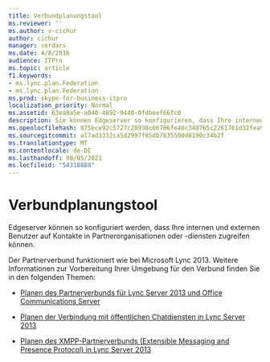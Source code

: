 ```yaml
---
title: Verbundplanungstool
ms.reviewer: ''
ms.author: v-cichur
author: cichur
manager: serdars
ms.date: 4/8/2016
audience: ITPro
ms.topic: article
f1.keywords:
- ms.lync.plan.Federation
- ms.lync.plan.Federation
ms.prod: skype-for-business-itpro
localization_priority: Normal
ms.assetid: 63ea8a5e-a040-4892-9440-0fdbeef66fc0
description: Sie können Edgeserver so konfigurieren, dass Ihre internen und externen Benutzer auf Kontakte in Partnerorganisationen oder -diensten zugreifen können.
ms.openlocfilehash: 875bce92c5727c28938c66706fe46c340765c2261761d32fea9fedbed4ba2d16
ms.sourcegitcommit: a17ad3332ca5d2997f85db7835500d8190c34b2f
ms.translationtype: MT
ms.contentlocale: de-DE
ms.lasthandoff: 08/05/2021
ms.locfileid: "54318888"
---
```

# <a name="federation-planning-tool"></a>Verbundplanungstool
 
Edgeserver können so konfiguriert werden, dass Ihre internen und externen Benutzer auf Kontakte in Partnerorganisationen oder -diensten zugreifen können.
  
 Der Partnerverbund funktioniert wie bei Microsoft Lync 2013. Weitere Informationen zur Vorbereitung Ihrer Umgebung für den Verbund finden Sie in den folgenden Themen:
  
- [Planen des Partnerverbunds für Lync Server 2013 und Office Communications Server](/previous-versions/office/lync-server-2013/lync-server-2013-planning-for-lync-server-and-office-communications-server-federation)
    
- [Planen der Verbindung mit öffentlichen Chatdiensten in Lync Server 2013](/previous-versions/office/lync-server-2013/lync-server-2013-planning-for-public-instant-messaging-connectivity)
    
- [Planen des XMPP-Partnerverbunds (Extensible Messaging and Presence Protocol) in Lync Server 2013](/previous-versions/office/lync-server-2013/lync-server-2013-planning-for-extensible-messaging-and-presence-protocol-xmpp-federation)
